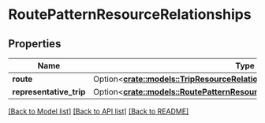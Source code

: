 # RoutePatternResourceRelationships

## Properties

Name | Type | Description | Notes
------------ | ------------- | ------------- | -------------
**route** | Option<[**crate::models::TripResourceRelationshipsRoute**](TripResource_relationships_route.md)> |  | [optional]
**representative_trip** | Option<[**crate::models::RoutePatternResourceRelationshipsRepresentativeTrip**](RoutePatternResource_relationships_representative_trip.md)> |  | [optional]

[[Back to Model list]](../README.md#documentation-for-models) [[Back to API list]](../README.md#documentation-for-api-endpoints) [[Back to README]](../README.md)


